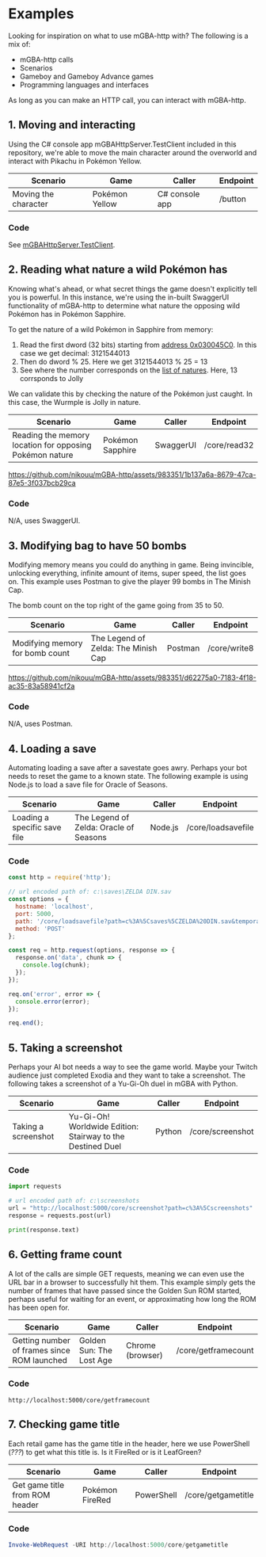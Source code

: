# Examples

Looking for inspiration on what to use mGBA-http with? The following is a mix of:
- mGBA-http calls
- Scenarios
- Gameboy and Gameboy Advance games
- Programming languages and interfaces

As long as you can make an HTTP call, you can interact with mGBA-http.

## 1. Moving and interacting

Using the C# console app mGBAHttpServer.TestClient included in this repository, we're able to move the main character around the overworld and interact with Pikachu in Pokémon Yellow.

| Scenario             | Game           | Caller         | Endpoint |
| -------------------- | -------------- | -------------- | -------- |
| Moving the character | Pokémon Yellow | C# console app | /button  |

### Code
See [mGBAHttpServer.TestClient](../src/mGBAHttpServer.TestClient).

## 2. Reading what nature a wild Pokémon has

Knowing what's ahead, or what secret things the game doesn't explicitly tell you is powerful. In this instance, we're using the in-built SwaggerUI functionality of mGBA-http to determine what nature the opposing wild Pokémon has in Pokémon Sapphire.

To get the nature of a wild Pokémon in Sapphire from memory:
1. Read the first dword (32 bits) starting from [address 0x030045C0](https://bulbapedia.bulbagarden.net/wiki/Pok%C3%A9mon_data_structure_(Generation_III)#Data_location). In this case we get decimal: 3121544013
2. Then do dword % 25. Here we get 3121544013 % 25 = 13
3. See where the number corresponds on the [list of natures](https://bulbapedia.bulbagarden.net/wiki/Nature#List_of_Natures). Here, 13 corrsponds to Jolly

We can validate this by checking the nature of the Pokémon just caught. In this case, the Wurmple is Jolly in nature.

| Scenario                                                | Game             | Caller    | Endpoint     |
| ------------------------------------------------------- | ---------------- | --------- | ------------ |
| Reading the memory location for opposing Pokémon nature | Pokémon Sapphire | SwaggerUI | /core/read32 |

https://github.com/nikouu/mGBA-http/assets/983351/1b137a6a-8679-47ca-87e5-3f037bcb29ca

### Code
N/A, uses SwaggerUI.

## 3. Modifying bag to have 50 bombs 
Modifying memory means you could do anything in game. Being invincible, unlocking everything, infinite amount of items, super speed, the list goes on. This example uses Postman to give the player 99 bombs in The Minish Cap. 

The bomb count on the top right of the game going from 35 to 50.

| Scenario                        | Game                                | Caller  | Endpoint     |
| ------------------------------- | ----------------------------------- | ------- | ------------ |
| Modifying memory for bomb count | The Legend of Zelda: The Minish Cap | Postman | /core/write8 |

https://github.com/nikouu/mGBA-http/assets/983351/d62275a0-7183-4f18-ac35-83a58941cf2a

### Code
N/A, uses Postman.

## 4. Loading a save
Automating loading a save after a savestate goes awry. Perhaps your bot needs to reset the game to a known state. The following example is using Node.js to load a save file for Oracle of Seasons. 

| Scenario                     | Game                                   | Caller  | Endpoint           |
| ---------------------------- | -------------------------------------- | ------- | ------------------ |
| Loading a specific save file | The Legend of Zelda: Oracle of Seasons | Node.js | /core/loadsavefile |

### Code
```javascript
const http = require('http');

// url encoded path of: c:\saves\ZELDA DIN.sav
const options = {
  hostname: 'localhost',
  port: 5000,
  path: '/core/loadsavefile?path=c%3A%5Csaves%5CZELDA%20DIN.sav&temporary=true',
  method: 'POST'
};

const req = http.request(options, response => {
  response.on('data', chunk => {
    console.log(chunk);
  });
});

req.on('error', error => {
  console.error(error);
});

req.end();
```

## 5. Taking a screenshot
Perhaps your AI bot needs a way to see the game world. Maybe your Twitch audience just completed Exodia and they want to take a screenshot. The following takes a screenshot of a Yu-Gi-Oh duel in mGBA with Python.

| Scenario            | Game                                                       | Caller | Endpoint         |
| ------------------- | ---------------------------------------------------------- | ------ | ---------------- |
| Taking a screenshot | Yu-Gi-Oh! Worldwide Edition: Stairway to the Destined Duel | Python | /core/screenshot |

### Code
```python
import requests

# url encoded path of: c:\screenshots
url = "http://localhost:5000/core/screenshot?path=c%3A%5Cscreenshots"
response = requests.post(url)

print(response.text)
```

## 6. Getting frame count

A lot of the calls are simple GET requests, meaning we can even use the URL bar in a browser to successfully hit them. This example simply gets the number of frames that have passed since the Golden Sun ROM started, perhaps useful for waiting for an event, or approximating how long the ROM has been open for.

| Scenario                                    | Game                     | Caller           | Endpoint            |
| ------------------------------------------- | ------------------------ | ---------------- | ------------------- |
| Getting number of frames since ROM launched | Golden Sun: The Lost Age | Chrome (browser) | /core/getframecount |

### Code
```
http://localhost:5000/core/getframecount
```

## 7. Checking game title

Each retail game has the game title in the header, here we use PowerShell (*???*) to get what this title is. Is it FireRed or is it LeafGreen?

| Scenario                       | Game            | Caller     | Endpoint           |
| ------------------------------ | --------------- | ---------- | ------------------ |
| Get game title from ROM header | Pokémon FireRed | PowerShell | /core/getgametitle |

### Code
```powershell
Invoke-WebRequest -URI http://localhost:5000/core/getgametitle
```
